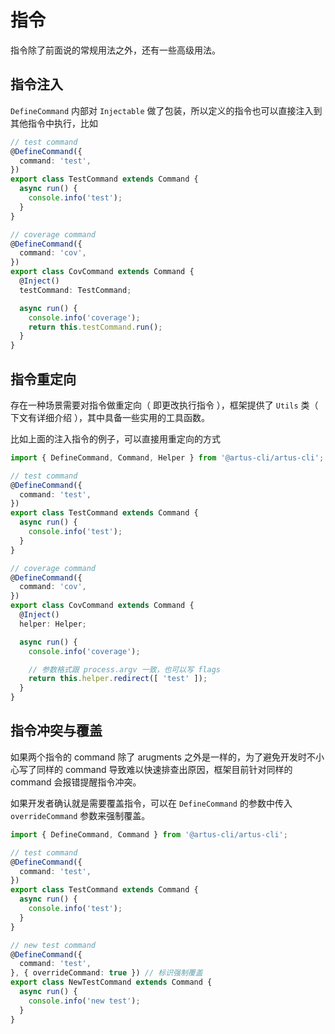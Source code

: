 # 指令

指令除了前面说的常规用法之外，还有一些高级用法。

## 指令注入

`DefineCommand` 内部对 `Injectable` 做了包装，所以定义的指令也可以直接注入到其他指令中执行，比如

```typescript
// test command
@DefineCommand({
  command: 'test',
})
export class TestCommand extends Command {
  async run() {
    console.info('test');
  }
}

// coverage command
@DefineCommand({
  command: 'cov',
})
export class CovCommand extends Command {
  @Inject()
  testCommand: TestCommand;

  async run() {
    console.info('coverage');
    return this.testCommand.run();
  }
}
```

## 指令重定向

存在一种场景需要对指令做重定向（ 即更改执行指令 ），框架提供了 `Utils` 类（ 下文有详细介绍 ），其中具备一些实用的工具函数。

比如上面的注入指令的例子，可以直接用重定向的方式

```typescript
import { DefineCommand, Command, Helper } from '@artus-cli/artus-cli';

// test command
@DefineCommand({
  command: 'test',
})
export class TestCommand extends Command {
  async run() {
    console.info('test');
  }
}

// coverage command
@DefineCommand({
  command: 'cov',
})
export class CovCommand extends Command {
  @Inject()
  helper: Helper;

  async run() {
    console.info('coverage');

    // 参数格式跟 process.argv 一致，也可以写 flags 
    return this.helper.redirect([ 'test' ]);
  }
}
```

## 指令冲突与覆盖

如果两个指令的 command 除了 arugments 之外是一样的，为了避免开发时不小心写了同样的 command 导致难以快速排查出原因，框架目前针对同样的 command 会报错提醒指令冲突。

如果开发者确认就是需要覆盖指令，可以在 `DefineCommand` 的参数中传入 `overrideCommand` 参数来强制覆盖。

```typescript
import { DefineCommand, Command } from '@artus-cli/artus-cli';

// test command
@DefineCommand({
  command: 'test',
})
export class TestCommand extends Command {
  async run() {
    console.info('test');
  }
}

// new test command
@DefineCommand({
  command: 'test',
}, { overrideCommand: true }) // 标识强制覆盖
export class NewTestCommand extends Command {
  async run() {
    console.info('new test');
  }
}
```
